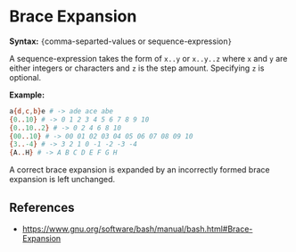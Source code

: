 # Brace Expansion

**Syntax:** `{`comma-separted-values or sequence-expression`}`

A sequence-expression takes the form of `x..y` or `x..y..z` where `x` and `y` are either integers or characters and `z` is the step amount. Specifying `z` is optional.

**Example:**

```bash
a{d,c,b}e # -> ade ace abe
{0..10} # -> 0 1 2 3 4 5 6 7 8 9 10
{0..10..2} # -> 0 2 4 6 8 10
{00..10} # -> 00 01 02 03 04 05 06 07 08 09 10
{3..-4} # -> 3 2 1 0 -1 -2 -3 -4
{A..H} # -> A B C D E F G H
```

A correct brace expansion is expanded by an incorrectly formed brace expansion is left unchanged.

## References

- https://www.gnu.org/software/bash/manual/bash.html#Brace-Expansion
